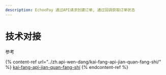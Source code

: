 ```yaml
---
description: EchooPay 通过API请求创建订单, 通过回调获取订单状态
---
```


# 技术对接

参考

{% content-ref url="../zh.api-wen-dang/kai-fang-api-jian-quan-fang-shi/" %}
[kai-fang-api-jian-quan-fang-shi](../zh.api-wen-dang/kai-fang-api-jian-quan-fang-shi/)
{% endcontent-ref %}
